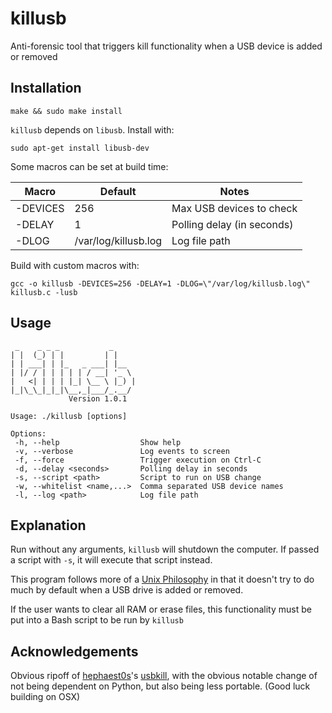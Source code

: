 # killusb

Anti-forensic tool that triggers kill functionality when a USB device is added or removed

## Installation

```
make && sudo make install
```

`killusb` depends on `libusb`. Install with:

```
sudo apt-get install libusb-dev
```

Some macros can be set at build time:

| Macro    | Default              | Notes                      |
|----------|----------------------|----------------------------|
| -DEVICES | 256                  | Max USB devices to check   |
| -DELAY   | 1                    | Polling delay (in seconds) |
| -DLOG    | /var/log/killusb.log | Log file path              |

Build with custom macros with:

```
gcc -o killusb -DEVICES=256 -DELAY=1 -DLOG=\"/var/log/killusb.log\" killusb.c -lusb
```

## Usage

```
 _    _ _ _           _
| |  (_) | |         | |
| | ___| | |_   _ ___| |__
| |/ / | | | | | / __| '_ \
|   <| | | | |_| \__ \ |_) |
|_|\_\_|_|_|\__,_|___/_.__/
             Version 1.0.1

Usage: ./killusb [options]

Options:
 -h, --help                  Show help
 -v, --verbose               Log events to screen
 -f, --force                 Trigger execution on Ctrl-C
 -d, --delay <seconds>       Polling delay in seconds
 -s, --script <path>         Script to run on USB change
 -w, --whitelist <name,...>  Comma separated USB device names
 -l, --log <path>            Log file path
```

## Explanation

Run without any arguments, `killusb` will shutdown the computer. If passed a script with `-s`, it will execute that script instead.

This program follows more of a [Unix Philosophy](http://www.catb.org/esr/writings/taoup/html/ch01s06.html) in that it doesn't try to do much by default when a USB drive is added or removed.

If the user wants to clear all RAM or erase files, this functionality must be put into a Bash script to be run by `killusb`

## Acknowledgements

Obvious ripoff of [hephaest0s](https://github.com/hephaest0s)'s [usbkill](https://github.com/hephaest0s/usbkill), with the obvious notable change of not being dependent on Python, but also being less portable. (Good luck building on OSX)
